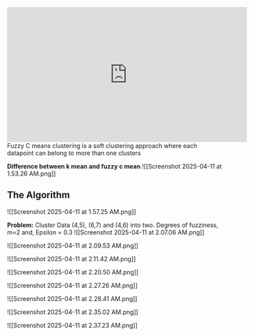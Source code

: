 <iframe width="560" height="315" src="https://www.youtube.com/embed/b3SXwRrO9B4?si=BvMss5ywzWscpoFS" title="YouTube video player" frameborder="0" allow="accelerometer; autoplay; clipboard-write; encrypted-media; gyroscope; picture-in-picture; web-share" referrerpolicy="strict-origin-when-cross-origin" allowfullscreen></iframe>
Fuzzy C means clustering is a soft clustering approach where each datapoint can belong to more than one clusters

**Difference between k mean and fuzzy c mean**
![[Screenshot 2025-04-11 at 1.53.26 AM.png]]


## The Algorithm

![[Screenshot 2025-04-11 at 1.57.25 AM.png]]

**Problem:**
Cluster Data (4,5), (6,7) and (4,6) into two.
Degrees of fuzziness, m=2
and, Epsilon = 0.3
![[Screenshot 2025-04-11 at 2.07.06 AM.png]]

![[Screenshot 2025-04-11 at 2.09.53 AM.png]]

![[Screenshot 2025-04-11 at 2.11.42 AM.png]]

![[Screenshot 2025-04-11 at 2.20.50 AM.png]]

![[Screenshot 2025-04-11 at 2.27.26 AM.png]]

![[Screenshot 2025-04-11 at 2.28.41 AM.png]]

![[Screenshot 2025-04-11 at 2.35.02 AM.png]]

![[Screenshot 2025-04-11 at 2.37.23 AM.png]]

